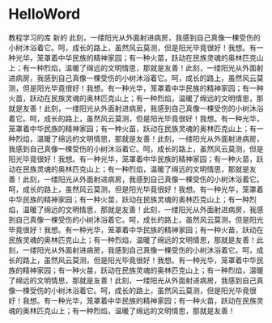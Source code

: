 # HelloWord
教程学习的库
新的
此刻，一缕阳光从外面射进病房，我感到自己真像一棵受伤的小树沐浴着它。呵，成长的路上，虽然风云莫测，但是阳光毕竟很好！我想。有一种光华，笼罩着中华民族的精神家园；有一种火苗，跃动在民族灵魂的奥林匹克山上；有一种烈焰，温暖了绵远的文明情思，那就是友善！此刻，一缕阳光从外面射进病房，我感到自己真像一棵受伤的小树沐浴着它。呵，成长的路上，虽然风云莫测，但是阳光毕竟很好！我想。有一种光华，笼罩着中华民族的精神家园；有一种火苗，跃动在民族灵魂的奥林匹克山上；有一种烈焰，温暖了绵远的文明情思，那就是友善！此刻，一缕阳光从外面射进病房，我感到自己真像一棵受伤的小树沐浴着它。呵，成长的路上，虽然风云莫测，但是阳光毕竟很好！我想。有一种光华，笼罩着中华民族的精神家园；有一种火苗，跃动在民族灵魂的奥林匹克山上；有一种烈焰，温暖了绵远的文明情思，那就是友善！此刻，一缕阳光从外面射进病房，我感到自己真像一棵受伤的小树沐浴着它。呵，成长的路上，虽然风云莫测，但是阳光毕竟很好！我想。有一种光华，笼罩着中华民族的精神家园；有一种火苗，跃动在民族灵魂的奥林匹克山上；有一种烈焰，温暖了绵远的文明情思，那就是友善！此刻，一缕阳光从外面射进病房，我感到自己真像一棵受伤的小树沐浴着它。呵，成长的路上，虽然风云莫测，但是阳光毕竟很好！我想。有一种光华，笼罩着中华民族的精神家园；有一种火苗，跃动在民族灵魂的奥林匹克山上；有一种烈焰，温暖了绵远的文明情思，那就是友善！此刻，一缕阳光从外面射进病房，我感到自己真像一棵受伤的小树沐浴着它。呵，成长的路上，虽然风云莫测，但是阳光毕竟很好！我想。有一种光华，笼罩着中华民族的精神家园；有一种火苗，跃动在民族灵魂的奥林匹克山上；有一种烈焰，温暖了绵远的文明情思，那就是友善！此刻，一缕阳光从外面射进病房，我感到自己真像一棵受伤的小树沐浴着它。呵，成长的路上，虽然风云莫测，但是阳光毕竟很好！我想。有一种光华，笼罩着中华民族的精神家园；有一种火苗，跃动在民族灵魂的奥林匹克山上；有一种烈焰，温暖了绵远的文明情思，那就是友善！此刻，一缕阳光从外面射进病房，我感到自己真像一棵受伤的小树沐浴着它。呵，成长的路上，虽然风云莫测，但是阳光毕竟很好！我想。有一种光华，笼罩着中华民族的精神家园；有一种火苗，跃动在民族灵魂的奥林匹克山上；有一种烈焰，温暖了绵远的文明情思，那就是友善！
